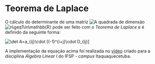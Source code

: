# Teorema de Laplace

O cálculo do determinante de uma matriz <img src="https://latex.codecogs.com/svg.latex?\inline&space;\dpi{150}&space;A" title="A" /> quadrada de dimensão <img src="https://latex.codecogs.com/svg.latex?\inline&space;\dpi{150}&space;n\geq1\in\mathbb{R}" title="n\geq1\in\mathbb{R}" /> pode ser feito com o *Teorema de Laplace* e é definido da seguinte forma:

<img src="https://latex.codecogs.com/svg.latex?\inline&space;\dpi{150}&space;\det&space;A=a_{ij}\cdot&space;[(-1)^{i&plus;j}\cdot&space;D_{ij}]" title="\det A=a_{ij}\cdot [(-1)^{i+j}\cdot D_{ij}]" />

A implementação da equação acima foi realizada no [vídeo](https://youtu.be/0FREBGvFR_o) criado para a disciplina *Álgebra Linear I* do IFSP - *campus* Itaquaquecetuba.
